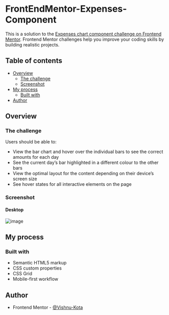 # FrontEndMentor-Expenses-Component


This is a solution to the [Expenses chart component challenge on Frontend Mentor](https://www.frontendmentor.io/challenges/expenses-chart-component-e7yJBUdjwt). Frontend Mentor challenges help you improve your coding skills by building realistic projects. 

## Table of contents

- [Overview](#overview)
  - [The challenge](#the-challenge)
  - [Screenshot](#screenshot)
- [My process](#my-process)
  - [Built with](#built-with)
- [Author](#author)

## Overview

### The challenge

Users should be able to:

- View the bar chart and hover over the individual bars to see the correct amounts for each day
- See the current day’s bar highlighted in a different colour to the other bars
- View the optimal layout for the content depending on their device’s screen size
- See hover states for all interactive elements on the page

### Screenshot

#### Desktop
![image](https://user-images.githubusercontent.com/65905342/173861926-6289837e-c492-43aa-b0d3-131b6f39d679.png)



## My process

### Built with

- Semantic HTML5 markup
- CSS custom properties
- CSS Grid
- Mobile-first workflow

## Author

- Frontend Mentor - [@Vishnu-Kota](https://www.frontendmentor.io/profile/Vishnu-Kota)
